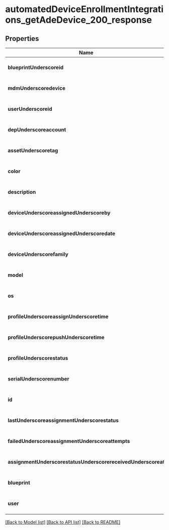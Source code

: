 # automatedDeviceEnrollmentIntegrations_getAdeDevice_200_response

## Properties
Name | Type | Description | Notes
------------ | ------------- | ------------- | -------------
**blueprintUnderscoreid** | **string** |  | [optional] [default to null]
**mdmUnderscoredevice** | [**AutomatedDeviceEnrollmentIntegrationsGetAdeDevice200ResponseMdmDevice**](AutomatedDeviceEnrollmentIntegrationsGetAdeDevice200ResponseMdmDevice.md) |  | [optional] [default to null]
**userUnderscoreid** | **string** |  | [optional] [default to null]
**depUnderscoreaccount** | [**AutomatedDeviceEnrollmentIntegrationsGetAdeDevice200ResponseDepAccount**](AutomatedDeviceEnrollmentIntegrationsGetAdeDevice200ResponseDepAccount.md) |  | [optional] [default to null]
**assetUnderscoretag** | **string** |  | [optional] [default to null]
**color** | **string** |  | [optional] [default to null]
**description** | **string** |  | [optional] [default to null]
**deviceUnderscoreassignedUnderscoreby** | **string** |  | [optional] [default to null]
**deviceUnderscoreassignedUnderscoredate** | **string** |  | [optional] [default to null]
**deviceUnderscorefamily** | **string** |  | [optional] [default to null]
**model** | **string** |  | [optional] [default to null]
**os** | **string** |  | [optional] [default to null]
**profileUnderscoreassignUnderscoretime** | **string** |  | [optional] [default to null]
**profileUnderscorepushUnderscoretime** | **string** |  | [optional] [default to null]
**profileUnderscorestatus** | **string** |  | [optional] [default to null]
**serialUnderscorenumber** | **string** |  | [optional] [default to null]
**id** | **string** |  | [optional] [default to null]
**lastUnderscoreassignmentUnderscorestatus** | **string** |  | [optional] [default to null]
**failedUnderscoreassignmentUnderscoreattempts** | **integer** |  | [optional] [default to null]
**assignmentUnderscorestatusUnderscorereceivedUnderscoreat** | **string** |  | [optional] [default to null]
**blueprint** | **string** |  | [optional] [default to null]
**user** | **string** |  | [optional] [default to null]

[[Back to Model list]](../README.md#documentation-for-models) [[Back to API list]](../README.md#documentation-for-api-endpoints) [[Back to README]](../README.md)


